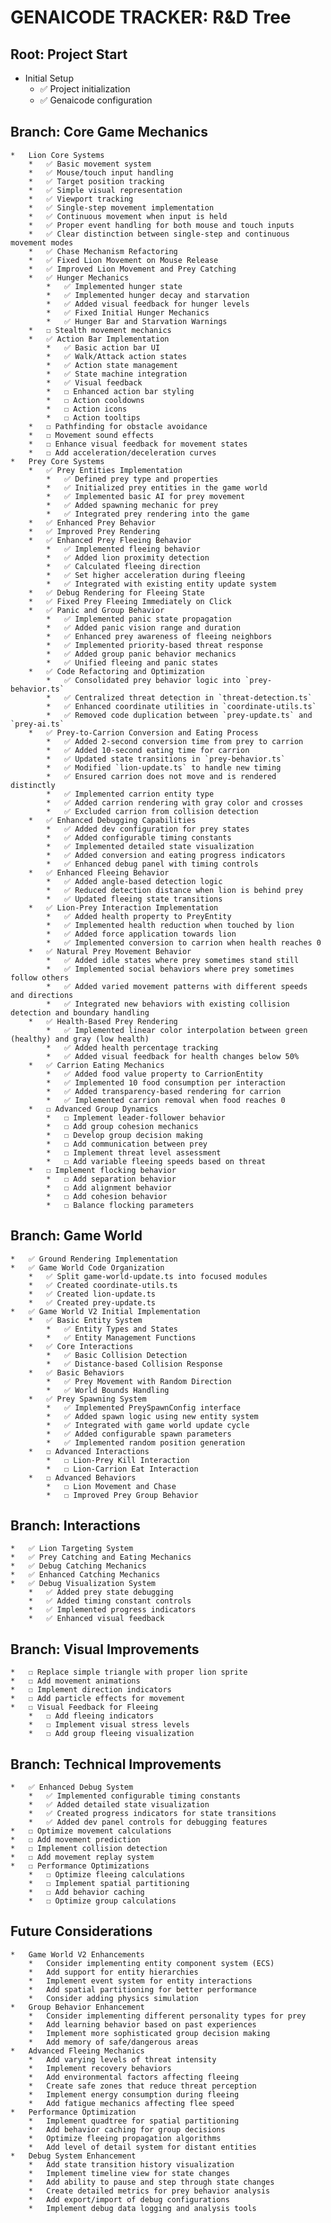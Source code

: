 # GENAICODE TRACKER: R&D Tree

## Root: Project Start
  *   Initial Setup
      *   ✅ Project initialization
      *   ✅ Genaicode configuration

## Branch: Core Game Mechanics
    *   Lion Core Systems
        *   ✅ Basic movement system
        *   ✅ Mouse/touch input handling
        *   ✅ Target position tracking
        *   ✅ Simple visual representation
        *   ✅ Viewport tracking
        *   ✅ Single-step movement implementation
        *   ✅ Continuous movement when input is held
        *   ✅ Proper event handling for both mouse and touch inputs
        *   ✅ Clear distinction between single-step and continuous movement modes
        *   ✅ Chase Mechanism Refactoring
        *   ✅ Fixed Lion Movement on Mouse Release
        *   ✅ Improved Lion Movement and Prey Catching
        *   ✅ Hunger Mechanics
            *   ✅ Implemented hunger state
            *   ✅ Implemented hunger decay and starvation
            *   ✅ Added visual feedback for hunger levels
            *   ✅ Fixed Initial Hunger Mechanics
            *   ✅ Hunger Bar and Starvation Warnings
        *   ☐ Stealth movement mechanics
        *   ✅ Action Bar Implementation
            *   ✅ Basic action bar UI
            *   ✅ Walk/Attack action states
            *   ✅ Action state management
            *   ✅ State machine integration
            *   ✅ Visual feedback
            *   ☐ Enhanced action bar styling
            *   ☐ Action cooldowns
            *   ☐ Action icons
            *   ☐ Action tooltips
        *   ☐ Pathfinding for obstacle avoidance
        *   ☐ Movement sound effects
        *   ☐ Enhance visual feedback for movement states
        *   ☐ Add acceleration/deceleration curves
    *   Prey Core Systems
        *   ✅ Prey Entities Implementation
            *   ✅ Defined prey type and properties
            *   ✅ Initialized prey entities in the game world
            *   ✅ Implemented basic AI for prey movement
            *   ✅ Added spawning mechanic for prey
            *   ✅ Integrated prey rendering into the game
        *   ✅ Enhanced Prey Behavior
        *   ✅ Improved Prey Rendering
        *   ✅ Enhanced Prey Fleeing Behavior
            *   ✅ Implemented fleeing behavior
            *   ✅ Added lion proximity detection
            *   ✅ Calculated fleeing direction
            *   ✅ Set higher acceleration during fleeing
            *   ✅ Integrated with existing entity update system
        *   ✅ Debug Rendering for Fleeing State
        *   ✅ Fixed Prey Fleeing Immediately on Click
        *   ✅ Panic and Group Behavior
            *   ✅ Implemented panic state propagation
            *   ✅ Added panic vision range and duration
            *   ✅ Enhanced prey awareness of fleeing neighbors
            *   ✅ Implemented priority-based threat response
            *   ✅ Added group panic behavior mechanics
            *   ✅ Unified fleeing and panic states
        *   ✅ Code Refactoring and Optimization
            *   ✅ Consolidated prey behavior logic into `prey-behavior.ts`
            *   ✅ Centralized threat detection in `threat-detection.ts`
            *   ✅ Enhanced coordinate utilities in `coordinate-utils.ts`
            *   ✅ Removed code duplication between `prey-update.ts` and `prey-ai.ts`
        *   ✅ Prey-to-Carrion Conversion and Eating Process
            *   ✅ Added 2-second conversion time from prey to carrion
            *   ✅ Added 10-second eating time for carrion
            *   ✅ Updated state transitions in `prey-behavior.ts`
            *   ✅ Modified `lion-update.ts` to handle new timing
            *   ✅ Ensured carrion does not move and is rendered distinctly
            *   ✅ Implemented carrion entity type
            *   ✅ Added carrion rendering with gray color and crosses
            *   ✅ Excluded carrion from collision detection
        *   ✅ Enhanced Debugging Capabilities
            *   ✅ Added dev configuration for prey states
            *   ✅ Added configurable timing constants
            *   ✅ Implemented detailed state visualization
            *   ✅ Added conversion and eating progress indicators
            *   ✅ Enhanced debug panel with timing controls
        *   ✅ Enhanced Fleeing Behavior
            *   ✅ Added angle-based detection logic
            *   ✅ Reduced detection distance when lion is behind prey
            *   ✅ Updated fleeing state transitions
        *   ✅ Lion-Prey Interaction Implementation
            *   ✅ Added health property to PreyEntity
            *   ✅ Implemented health reduction when touched by lion
            *   ✅ Added force application towards lion
            *   ✅ Implemented conversion to carrion when health reaches 0
        *   ✅ Natural Prey Movement Behavior
            *   ✅ Added idle states where prey sometimes stand still
            *   ✅ Implemented social behaviors where prey sometimes follow others
            *   ✅ Added varied movement patterns with different speeds and directions
            *   ✅ Integrated new behaviors with existing collision detection and boundary handling
        *   ✅ Health-Based Prey Rendering
            *   ✅ Implemented linear color interpolation between green (healthy) and gray (low health)
            *   ✅ Added health percentage tracking
            *   ✅ Added visual feedback for health changes below 50%
        *   ✅ Carrion Eating Mechanics
            *   ✅ Added food value property to CarrionEntity
            *   ✅ Implemented 10 food consumption per interaction
            *   ✅ Added transparency-based rendering for carrion
            *   ✅ Implemented carrion removal when food reaches 0
        *   ☐ Advanced Group Dynamics
            *   ☐ Implement leader-follower behavior
            *   ☐ Add group cohesion mechanics
            *   ☐ Develop group decision making
            *   ☐ Add communication between prey
            *   ☐ Implement threat level assessment
            *   ☐ Add variable fleeing speeds based on threat
        *   ☐ Implement flocking behavior
            *   ☐ Add separation behavior
            *   ☐ Add alignment behavior
            *   ☐ Add cohesion behavior
            *   ☐ Balance flocking parameters

## Branch: Game World
    *   ✅ Ground Rendering Implementation
    *   ✅ Game World Code Organization
        *   ✅ Split game-world-update.ts into focused modules
        *   ✅ Created coordinate-utils.ts
        *   ✅ Created lion-update.ts
        *   ✅ Created prey-update.ts
    *   ✅ Game World V2 Initial Implementation
        *   ✅ Basic Entity System
            *   ✅ Entity Types and States
            *   ✅ Entity Management Functions
        *   ✅ Core Interactions
            *   ✅ Basic Collision Detection
            *   ✅ Distance-based Collision Response
        *   ✅ Basic Behaviors
            *   ✅ Prey Movement with Random Direction
            *   ✅ World Bounds Handling
        *   ✅ Prey Spawning System
            *   ✅ Implemented PreySpawnConfig interface
            *   ✅ Added spawn logic using new entity system
            *   ✅ Integrated with game world update cycle
            *   ✅ Added configurable spawn parameters
            *   ✅ Implemented random position generation
        *   ☐ Advanced Interactions
            *   ☐ Lion-Prey Kill Interaction
            *   ☐ Lion-Carrion Eat Interaction
        *   ☐ Advanced Behaviors
            *   ☐ Lion Movement and Chase
            *   ☐ Improved Prey Group Behavior

## Branch: Interactions
    *   ✅ Lion Targeting System
    *   ✅ Prey Catching and Eating Mechanics
    *   ✅ Debug Catching Mechanics
    *   ✅ Enhanced Catching Mechanics
    *   ✅ Debug Visualization System
        *   ✅ Added prey state debugging
        *   ✅ Added timing constant controls
        *   ✅ Implemented progress indicators
        *   ✅ Enhanced visual feedback

## Branch: Visual Improvements
    *   ☐ Replace simple triangle with proper lion sprite
    *   ☐ Add movement animations
    *   ☐ Implement direction indicators
    *   ☐ Add particle effects for movement
    *   ☐ Visual Feedback for Fleeing
        *   ☐ Add fleeing indicators
        *   ☐ Implement visual stress levels
        *   ☐ Add group fleeing visualization

## Branch: Technical Improvements
    *   ✅ Enhanced Debug System
        *   ✅ Implemented configurable timing constants
        *   ✅ Added detailed state visualization
        *   ✅ Created progress indicators for state transitions
        *   ✅ Added dev panel controls for debugging features
    *   ☐ Optimize movement calculations
    *   ☐ Add movement prediction
    *   ☐ Implement collision detection
    *   ☐ Add movement replay system
    *   ☐ Performance Optimizations
        *   ☐ Optimize fleeing calculations
        *   ☐ Implement spatial partitioning
        *   ☐ Add behavior caching
        *   ☐ Optimize group calculations

## Future Considerations
    *   Game World V2 Enhancements
        *   Consider implementing entity component system (ECS)
        *   Add support for entity hierarchies
        *   Implement event system for entity interactions
        *   Add spatial partitioning for better performance
        *   Consider adding physics simulation
    *   Group Behavior Enhancement
        *   Consider implementing different personality types for prey
        *   Add learning behavior based on past experiences
        *   Implement more sophisticated group decision making
        *   Add memory of safe/dangerous areas
    *   Advanced Fleeing Mechanics
        *   Add varying levels of threat intensity
        *   Implement recovery behaviors
        *   Add environmental factors affecting fleeing
        *   Create safe zones that reduce threat perception
        *   Implement energy consumption during fleeing
        *   Add fatigue mechanics affecting flee speed
    *   Performance Optimization
        *   Implement quadtree for spatial partitioning
        *   Add behavior caching for group decisions
        *   Optimize fleeing propagation algorithms
        *   Add level of detail system for distant entities
    *   Debug System Enhancement
        *   Add state transition history visualization
        *   Implement timeline view for state changes
        *   Add ability to pause and step through state changes
        *   Create detailed metrics for prey behavior analysis
        *   Add export/import of debug configurations
        *   Implement debug data logging and analysis tools